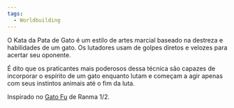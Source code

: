 ```yaml
---
tags:
  - Worldbuilding
---
```

O Kata da Pata de Gato é um estilo de artes marcial baseado na destreza e habilidades de um gato. Os lutadores usam de golpes diretos e velozes para acertar seu oponente.

É dito que os praticantes mais poderosos dessa técnica são capazes de incorporar o espírito de um gato enquanto lutam e começam a agir apenas com seus instintos animais até o fim da luta.

Inspirado no [Gato Fu](https://ranma.fandom.com/wiki/Nekoken) de Ranma 1/2.
